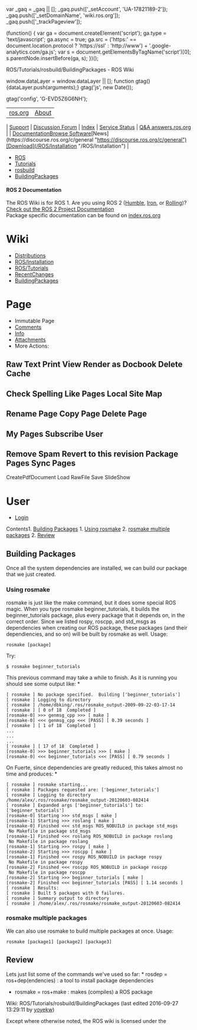 

 var \_gaq = \_gaq || [];
 \_gaq.push(['\_setAccount', 'UA-17821189-2']);
 \_gaq.push(['\_setDomainName', 'wiki.ros.org']);
 \_gaq.push(['\_trackPageview']);

 (function() {
 var ga = document.createElement('script'); ga.type = 'text/javascript'; ga.async = true;
 ga.src = ('https:' == document.location.protocol ? 'https://ssl' : 'http://www') + '.google-analytics.com/ga.js';
 var s = document.getElementsByTagName('script')[0]; s.parentNode.insertBefore(ga, s);
 })();

ROS/Tutorials/rosbuild/BuildingPackages - ROS Wiki

<!--
var search\_hint = "Search";
//-->

 window.dataLayer = window.dataLayer || [];
 function gtag(){dataLayer.push(arguments);}
 gtag('js', new Date());

 gtag('config', 'G-EVD5Z6G6NH');

<!--// Initialize search form
var f = document.getElementById('searchform');
if(f) f.getElementsByTagName('label')[0].style.display = 'none';
var e = document.getElementById('searchinput');
if(e) {
 searchChange(e);
 searchBlur(e);
}

function handleSubmit() {
 var f = document.getElementById('searchform');
 var t = document.getElementById('searchinput');
 var r = document.getElementById('real\_searchinput');

 //alert("handleSubmit "+ t.value);
 if(t.value.match(/review/)) {
 r.value = t.value;
 } else {
 //r.value = t.value + " -PackageReviewCategory -StackReviewCategory -M3Review -DocReview -ApiReview -HelpOn -BadContent -LocalSpellingWords";
 r.value = t.value + " -PackageReviewCategory -StackReviewCategory -DocReview -ApiReview";
 }
 //return validate(f);
}
//-->

|  |  |
| --- | --- |
| [ros.org](/ "/") | [About](http://www.ros.org/about-ros "http://www.ros.org/about-ros")
 |
 [Support](/Support "/Support")
 |
 [Discussion Forum](http://discourse.ros.org/ "http://discourse.ros.org/")
 |
 [Index](http://index.ros.org/ "http://index.ros.org/")
 |
 [Service Status](http://status.ros.org/ "http://status.ros.org/")
 |
 [Q&A answers.ros.org](http://answers.ros.org/ "http://answers.ros.org/") |
| [Documentation](/ "/")[Browse Software](https://index.ros.org/packages "https://index.ros.org/packages")[News](https://discourse.ros.org/c/general "https://discourse.ros.org/c/general")[Download](/ROS/Installation "/ROS/Installation") |

* [ROS](/ROS "/ROS")
* [Tutorials](/ROS/Tutorials "/ROS/Tutorials")
* [rosbuild](/ROS/Tutorials/rosbuild "/ROS/Tutorials/rosbuild")
* [BuildingPackages](/ROS/Tutorials/rosbuild/BuildingPackages "/ROS/Tutorials/rosbuild/BuildingPackages")

#### ROS 2 Documentation

The ROS Wiki is for ROS 1. Are you using ROS 2 ([Humble](http://docs.ros.org/en/humble/ "http://docs.ros.org/en/humble/"), [Iron](http://docs.ros.org/en/iron/ "http://docs.ros.org/en/iron/"), or [Rolling](http://docs.ros.org/en/rolling/ "http://docs.ros.org/en/rolling/"))?   
[Check out the ROS 2 Project Documentation](http://docs.ros.org "http://docs.ros.org")  
Package specific documentation can be found on [index.ros.org](https://index.ros.org "https://index.ros.org")

# Wiki

* [Distributions](/Distributions "/Distributions")
* [ROS/Installation](/ROS/Installation "/ROS/Installation")
* [ROS/Tutorials](/ROS/Tutorials "/ROS/Tutorials")
* [RecentChanges](/RecentChanges "/RecentChanges")
* [BuildingPackages](/ROS/Tutorials/rosbuild/BuildingPackages "/ROS/Tutorials/rosbuild/BuildingPackages")

# Page

* Immutable Page
* [Comments](# "#")
* [Info](/action/info/ROS/Tutorials/rosbuild/BuildingPackages?action=info "/action/info/ROS/Tutorials/rosbuild/BuildingPackages?action=info")
* [Attachments](/action/AttachFile/ROS/Tutorials/rosbuild/BuildingPackages?action=AttachFile "/action/AttachFile/ROS/Tutorials/rosbuild/BuildingPackages?action=AttachFile")
* More Actions:

Raw Text
Print View
Render as Docbook
Delete Cache
------------------------
Check Spelling
Like Pages
Local Site Map
------------------------
Rename Page
Copy Page
Delete Page
------------------------
My Pages
Subscribe User
------------------------
Remove Spam
Revert to this revision
Package Pages
Sync Pages
------------------------
CreatePdfDocument
Load
RawFile
Save
SlideShow

<!--// Init menu
actionsMenuInit('More Actions:');
//-->

# User

* [Login](/action/login/ROS/Tutorials/rosbuild/BuildingPackages?action=login "/action/login/ROS/Tutorials/rosbuild/BuildingPackages?action=login")

Contents1. [Building Packages](#Building_Packages "#Building_Packages")
	1. [Using rosmake](#Using_rosmake "#Using_rosmake")
	2. [rosmake multiple packages](#rosmake_multiple_packages "#rosmake_multiple_packages")
2. [Review](#Review "#Review")

## Building Packages

Once all the system dependencies are installed, we can build our package that we just created. 
### Using rosmake

rosmake is just like the make command, but it does some special ROS magic. When you type rosmake beginner\_tutorials, it builds the beginner\_tutorials package, plus every package that it depends on, in the correct order. Since we listed rospy, roscpp, and std\_msgs as dependencies when creating our ROS package, these packages (and their dependiencies, and so on) will be built by rosmake as well. Usage: 
```
rosmake [package]
```
Try: 
```
$ rosmake beginner_tutorials
```
This previous command may take a while to finish. As it is running you should see some output like: * 
```
[ rosmake ] No package specified.  Building ['beginner_tutorials']
[ rosmake ] Logging to directory
[ rosmake ] /home/dbking/.ros/rosmake_output-2009-09-22-03-17-14
[ rosmake ] [ 0 of 18  Completed ]
[rosmake-0] >>> genmsg_cpp >>> [ make ]
[rosmake-0] <<< genmsg_cpp <<< [PASS] [ 0.39 seconds ]
[ rosmake ] [ 1 of 18  Completed ]
...
...
...
[ rosmake ] [ 17 of 18  Completed ]
[rosmake-0] >>> beginner_tutorials >>> [ make ]
[rosmake-0] <<< beginner_tutorials <<< [PASS] [ 0.79 seconds ]
```

On Fuerte, since dependencies are greatly reduced, this takes almost no time and produces: * 
```
[ rosmake ] rosmake starting...                                                                     
[ rosmake ] Packages requested are: ['beginner_tutorials']                                          
[ rosmake ] Logging to directory /home/alex/.ros/rosmake/rosmake_output-20120603-082414             
[ rosmake ] Expanded args ['beginner_tutorials'] to:
['beginner_tutorials']                         
[rosmake-0] Starting >>> std_msgs [ make ]                                                          
[rosmake-1] Starting >>> roslang [ make ]                                                           
[rosmake-0] Finished <<< std_msgs ROS_NOBUILD in package std_msgs
 No Makefile in package std_msgs  
[rosmake-1] Finished <<< roslang ROS_NOBUILD in package roslang
 No Makefile in package roslang     
[rosmake-1] Starting >>> rospy [ make ]                                                             
[rosmake-2] Starting >>> roscpp [ make ]                                                            
[rosmake-1] Finished <<< rospy ROS_NOBUILD in package rospy
 No Makefile in package rospy           
[rosmake-2] Finished <<< roscpp ROS_NOBUILD in package roscpp
 No Makefile in package roscpp        
[rosmake-2] Starting >>> beginner_tutorials [ make ]                                                
[rosmake-2] Finished <<< beginner_tutorials [PASS] [ 1.14 seconds ]                                 
[ rosmake ] Results:                                                                                
[ rosmake ] Built 5 packages with 0 failures.                                                       
[ rosmake ] Summary output to directory                                                             
[ rosmake ] /home/alex/.ros/rosmake/rosmake_output-20120603-082414  
```

### rosmake multiple packages

We can also use rosmake to build multiple packages at once. Usage: 
```
rosmake [package1] [package2] [package3]
```

## Review

Lets just list some of the commands we've used so far: * rosdep = ros+dep(endencies) : a tool to install package dependencies
* rosmake = ros+make : makes (compiles) a ROS package

Wiki: ROS/Tutorials/rosbuild/BuildingPackages (last edited 2016-09-27 13:29:11 by [yoyekw](/yoyekw "yoyekw @ robot-NAT.elka.pw.edu.pl[194.29.160.190]"))

Except where otherwise noted, the ROS wiki is licensed under the   

